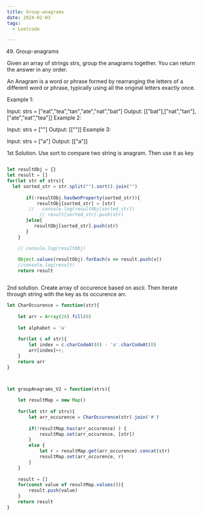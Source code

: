 ```yaml
---
title: Group-anagrams
date: 2024-02-03
tags:
  - Leetcode

---
```



49. Group-anagrams

Given an array of strings strs, group the anagrams together. You can return the answer in any order.

An Anagram is a word or phrase formed by rearranging the letters of a different word or phrase, typically using all the original letters exactly once.

Example 1:

Input: strs = ["eat","tea","tan","ate","nat","bat"]
Output: [["bat"],["nat","tan"],["ate","eat","tea"]]
Example 2:

Input: strs = [""]
Output: [[""]]
Example 3:

Input: strs = ["a"]
Output: [["a"]]




1st Solution. Use sort to compare two string is anagram. Then use it as key

```js

let resultObj = {}
let result = []
for(let str of strs){
  let sorted_str = str.split("").sort().join("")
       
       if(!resultObj.hasOwnProperty(sorted_str)){
           resultObj[sorted_str] = [str]
        //   console.log(resultObj[sorted_str])
            // result[sorted_str].push(str)
       }else{
          resultObj[sorted_str].push(str)
       }
    }

    // console.log(resultObj)
    
    Object.values(resultObj).forEach(v => result.push(v))
    //console.log(result)
    return result



```


2nd solution. Create array of occurence based on ascii. Then iterate through string with the key as its occurence arr.

```js
let CharOccurence = function(str){
    
    let arr = Array(26).fill(0)
    
    let alphabet = 'a'
    
    for(let c of str){
        let index = c.charCodeAt(0) - 'a'.charCodeAt(0)
        arr[index]++;
    }
    return arr
}



let groupAnagrams_V2 = function(strs){
    
    let resultMap = new Map()
    
    for(let str of strs){
        let arr_occurence = CharOccurence(str).join('#')
         
        if(!resultMap.has(arr_occurence) ) {
            resultMap.set(arr_occurence, [str])
        }
        else {
            let r = resultMap.get(arr_occurence).concat(str)
            resultMap.set(arr_occurence, r)
        }
    }
    
    result = []
    for(const value of resultMap.values()){
        result.push(value)
    }
    return result
}
```


     